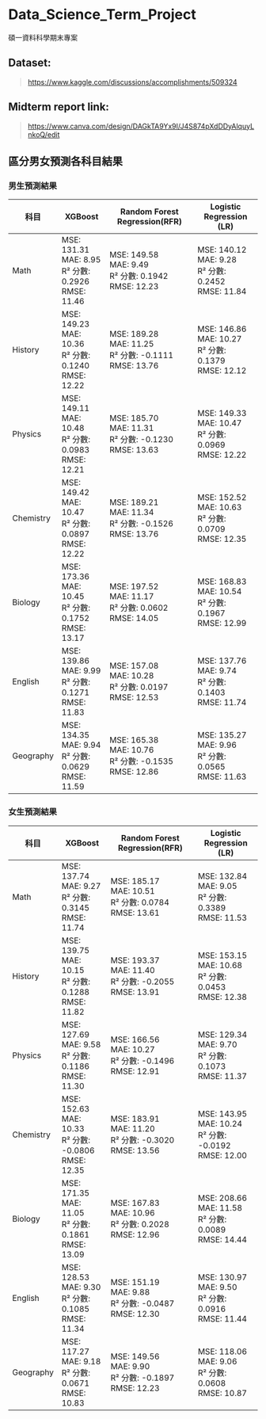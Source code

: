 # Data_Science_Term_Project
碩一資料科學期末專案

## Dataset:
>https://www.kaggle.com/discussions/accomplishments/509324

## Midterm report link:
>https://www.canva.com/design/DAGkTA9Yx9I/J4S874pXdDDyAlquyLnkoQ/edit

## 區分男女預測各科目結果
### 男生預測結果
| 科目        | XGBoost | Random Forest Regression(RFR) | Logistic Regression (LR) |
| --------- | ------- | ------------------ | ------------------------ |
| Math      |MSE: 131.31<br>MAE: 8.95<br>R² 分數: 0.2926<br>RMSE: 11.46|MSE: 149.58<br>MAE: 9.49<br>R² 分數: 0.1942<br>RMSE: 12.23|MSE: 140.12<br>MAE: 9.28<br>R² 分數: 0.2452<br>RMSE: 11.84|
| History   |MSE: 149.23<br>MAE: 10.36<br>R² 分數: 0.1240<br>RMSE: 12.22|MSE: 189.28<br>MAE: 11.25<br>R² 分數: -0.1111<br>RMSE: 13.76|MSE: 146.86<br>MAE: 10.27<br>R² 分數: 0.1379<br>RMSE: 12.12|
| Physics   |MSE: 149.11<br>MAE: 10.48<br>R² 分數: 0.0983<br>RMSE: 12.21|MSE: 185.70<br>MAE: 11.31<br>R² 分數: -0.1230<br>RMSE: 13.63|MSE: 149.33<br>MAE: 10.47<br>R² 分數: 0.0969<br>RMSE: 12.22|
| Chemistry |MSE: 149.42<br>MAE: 10.47<br>R² 分數: 0.0897<br>RMSE: 12.22|MSE: 189.21<br>MAE: 11.34<br>R² 分數: -0.1526<br>RMSE: 13.76|MSE: 152.52<br>MAE: 10.63<br>R² 分數: 0.0709<br>RMSE: 12.35|
| Biology   |MSE: 173.36<br>MAE: 10.45<br>R² 分數: 0.1752<br>RMSE: 13.17|MSE: 197.52<br>MAE: 11.17<br>R² 分數: 0.0602<br>RMSE: 14.05|MSE: 168.83<br>MAE: 10.54<br>R² 分數: 0.1967<br>RMSE: 12.99|
| English   |MSE: 139.86<br>MAE: 9.99<br>R² 分數: 0.1271<br>RMSE: 11.83|MSE: 157.08<br>MAE: 10.28<br>R² 分數: 0.0197<br>RMSE: 12.53|MSE: 137.76<br>MAE: 9.74<br>R² 分數: 0.1403<br>RMSE: 11.74|
| Geography |MSE: 134.35<br>MAE: 9.94<br>R² 分數: 0.0629<br>RMSE: 11.59|MSE: 165.38<br>MAE: 10.76<br>R² 分數: -0.1535<br>RMSE: 12.86|MSE: 135.27<br>MAE: 9.96<br>R² 分數: 0.0565<br>RMSE: 11.63|

### 女生預測結果
| 科目        | XGBoost | Random Forest Regression(RFR) | Logistic Regression (LR) |
| --------- | ------- | ------------------ | ------------------------ |
| Math      |MSE: 137.74<br>MAE: 9.27<br>R² 分數: 0.3145<br>RMSE: 11.74|MSE: 185.17<br>MAE: 10.51<br>R² 分數: 0.0784<br>RMSE: 13.61|MSE: 132.84<br>MAE: 9.05<br>R² 分數: 0.3389<br>RMSE: 11.53|
| History   |MSE: 139.75<br>MAE: 10.15<br>R² 分數: 0.1288<br>RMSE: 11.82|MSE: 193.37<br>MAE: 11.40<br>R² 分數: -0.2055<br>RMSE: 13.91|MSE: 153.15<br>MAE: 10.68<br>R² 分數: 0.0453<br>RMSE: 12.38|
| Physics   |MSE: 127.69<br>MAE: 9.58<br>R² 分數: 0.1186<br>RMSE: 11.30|MSE: 166.56<br>MAE: 10.27<br>R² 分數: -0.1496<br>RMSE: 12.91|MSE: 129.34<br>MAE: 9.70<br>R² 分數: 0.1073<br>RMSE: 11.37|
| Chemistry |MSE: 152.63<br>MAE: 10.33<br>R² 分數: -0.0806<br>RMSE: 12.35|MSE: 183.91<br>MAE: 11.20<br>R² 分數: -0.3020<br>RMSE: 13.56|MSE: 143.95<br>MAE: 10.24<br>R² 分數: -0.0192<br>RMSE: 12.00|
| Biology   |MSE: 171.35<br>MAE: 11.05<br>R² 分數: 0.1861<br>RMSE: 13.09|MSE: 167.83<br>MAE: 10.96<br>R² 分數: 0.2028<br>RMSE: 12.96|MSE: 208.66<br>MAE: 11.58<br>R² 分數: 0.0089<br>RMSE: 14.44|
| English   |MSE: 128.53<br>MAE: 9.30<br>R² 分數: 0.1085<br>RMSE: 11.34|MSE: 151.19<br>MAE: 9.88<br>R² 分數: -0.0487<br>RMSE: 12.30|MSE: 130.97<br>MAE: 9.50<br>R² 分數: 0.0916<br>RMSE: 11.44|
| Geography |MSE: 117.27<br>MAE: 9.18<br>R² 分數: 0.0671<br>RMSE: 10.83|MSE: 149.56<br>MAE: 9.90<br>R² 分數: -0.1897<br>RMSE: 12.23|MSE: 118.06<br>MAE: 9.06<br>R² 分數: 0.0608<br>RMSE: 10.87|
